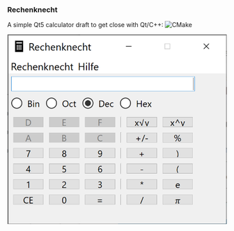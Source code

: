 ### Rechenknecht
A simple Qt5 calculator draft to get close with Qt/C++: ![CMake](https://github.com/global667/Rechenknecht/workflows/CMake/badge.svg)

![Screenshot](Screenshot.png)
